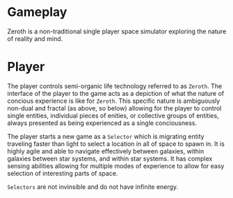 # Gameplay

Zeroth is a non-traditional single player space simulator exploring the nature of reality and mind.

# Player

The player controls semi-organic life technology referred to as `Zeroth`.  The interface of the player to the game acts as a depiction of what the nature of concious experience is like for `Zeroth`.  This specific nature is ambiguously non-dual and fractal (as above, so below) allowing for the player to control single entities, individual pieces of enities, or collective groups of entities, always presented as being experienced as a single conciousness. 

The player starts a new game as a `Selector` which is migrating entity traveling faster than light to select a location in all of space to spawn in.  It is highly agile and able to navigate effectively between galaxies, within galaxies between star systems, and within star systems.  It has complex sensing abilities allowing for multiple modes of experience to allow for easy selection of interesting parts of space.

`Selectors` are not invinsible and do not have infinite energy.